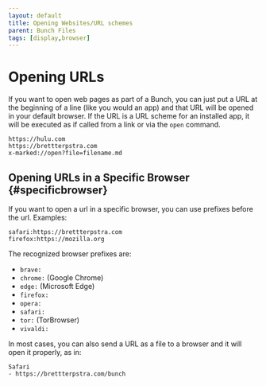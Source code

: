 ```yaml
---
layout: default
title: Opening Websites/URL schemes
parent: Bunch Files
tags: [display,browser]
---
```

# Opening URLs

If you want to open web pages as part of a Bunch, you can just put a URL at the beginning of a line (like you would an app) and that URL will be opened in your default browser. If the URL is a URL scheme for an installed app, it will be executed as if called from a link or via the `open` command.

    https://hulu.com
    https://brettterpstra.com
    x-marked://open?file=filename.md


## Opening URLs in a Specific Browser {#specificbrowser}

If you want to open a url in a specific browser, you can use prefixes before the url. Examples:

    safari:https://brettterpstra.com
    firefox:https://mozilla.org

The recognized browser prefixes are:

- `brave:`
- `chrome:` (Google Chrome)
- `edge:` (Microsoft Edge)
- `firefox:`
- `opera:`
- `safari:`
- `tor:` (TorBrowser)
- `vivaldi:`

In most cases, you can also send a URL as a file to a browser and it will open it properly, as in:

    Safari
    - https://brettterpstra.com/bunch


